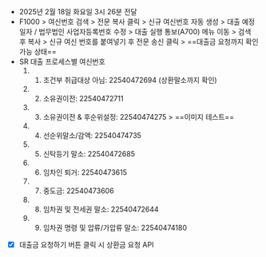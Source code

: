 - 2025년 2월 18일 화요일 3시 26분 전달
- F1000 > 여신번호 검색 > 전문 복사 클릭 > 신규 여신번호 자동 생성 > 대출 예정 일자 / 법무법인 사업자등록번호 수정 > 대출 실행 통보(A700) 메뉴 이동 > 검색 후 복사 > 신규 여신 번호를 붙여넣기 후 전문 송신 클릭 > ==대출금 요청까지 확인 가능 상태==
- SR 대출 프로세스별 여신번호
	1. 01. 조건부 취급대상 아님: 22540472694 (상환말소까지 확인)
	2. 02. 소유권이전: 22540472711
	3. 03. 소유권이전 & 후순위설정: 22540474275 > ==이미지 테스트==
	4. 04. 선순위말소/감액: 22540474735
	5. 05. 신탁등기 말소: 22540472685
	6. 06. 임차인 퇴거: 22540473615
	7. 07. 중도금: 22540473606
	8. 08. 임차권 및 전세권 말소: 22540472644
	9. 09. 임차권 명령 및 압류/가압류 말소: 22540474180

- [x] 대출금 요청하기 버튼 클릭 시 상환금 요청 API
